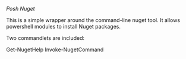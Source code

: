 *Posh Nuget*

This is a simple wrapper around the command-line nuget tool.
It allows powershell modules to install Nuget packages.

Two commandlets are included:

Get-NugetHelp
Invoke-NugetCommand